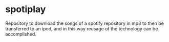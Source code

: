 # spotiplay
Repository to download the songs of a spotify repository in mp3 to then be transferred to an ipod, and in this way reusage of the technology can be accomplished.
